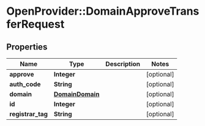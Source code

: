# OpenProvider::DomainApproveTransferRequest

## Properties
Name | Type | Description | Notes
------------ | ------------- | ------------- | -------------
**approve** | **Integer** |  | [optional] 
**auth_code** | **String** |  | [optional] 
**domain** | [**DomainDomain**](DomainDomain.md) |  | [optional] 
**id** | **Integer** |  | [optional] 
**registrar_tag** | **String** |  | [optional] 

